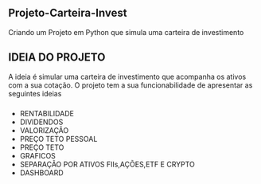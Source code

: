 ## Projeto-Carteira-Invest
Criando um Projeto em Python que simula uma carteira de investimento

## IDEIA DO PROJETO

A ideia é simular uma carteira de investimento que acompanha os ativos com a sua cotação.
O projeto tem a sua funcionabilidade de apresentar as seguintes ideias

###
- RENTABILIDADE
- DIVIDENDOS
- VALORIZAÇÃO
- PREÇO TETO PESSOAL
- PREÇO TETO 
- GRAFICOS
- SEPARAÇÃO POR ATIVOS FIIs,AÇÕES,ETF E CRYPTO
- DASHBOARD
